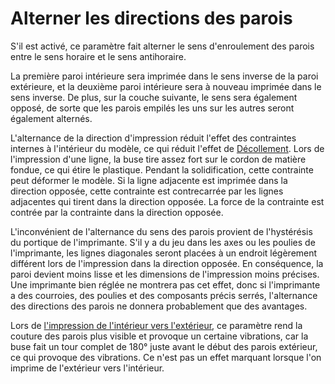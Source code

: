 Alterner les directions des parois
====
S'il est activé, ce paramètre fait alterner le sens d'enroulement des parois entre le sens horaire et le sens antihoraire.

La première paroi intérieure sera imprimée dans le sens inverse de la paroi extérieure, et la deuxième paroi intérieure sera à nouveau imprimée dans le sens inverse. De plus, sur la couche suivante, le sens sera également opposé, de sorte que les parois empilés les uns sur les autres seront également alternés.

L'alternance de la direction d'impression réduit l'effet des contraintes internes à l'intérieur du modèle, ce qui réduit l'effet de [Décollement](../troubleshooting/warping.md). Lors de l'impression d'une ligne, la buse tire assez fort sur le cordon de matière fondue, ce qui étire le plastique. Pendant la solidification, cette contrainte peut déformer le modèle. Si la ligne adjacente est imprimée dans la direction opposée, cette contrainte est contrecarrée par les lignes adjacentes qui tirent dans la direction opposée. La force de la contrainte est contrée par la contrainte dans la direction opposée.

L'inconvénient de l'alternance du sens des parois provient de l'hystérésis du portique de l'imprimante. S'il y a du jeu dans les axes ou les poulies de l'imprimante, les lignes diagonales seront placées à un endroit légèrement différent lors de l'impression dans la direction opposée. En conséquence, la paroi devient moins lisse et les dimensions de l'impression moins précises. Une imprimante bien réglée ne montrera pas cet effet, donc si l'imprimante a des courroies, des poulies et des composants précis serrés, l'alternance des directions des parois ne donnera probablement que des avantages.

Lors de [l'impression de l'intérieur vers l'extérieur](../shell/inset_direction.md), ce paramètre rend la couture des parois plus visible et provoque un certaine vibrations, car la buse fait un tour complet de 180° juste avant le début des parois extérieur, ce qui provoque des vibrations. Ce n'est pas un effet marquant lorsque l'on imprime de l'extérieur vers l'intérieur.
